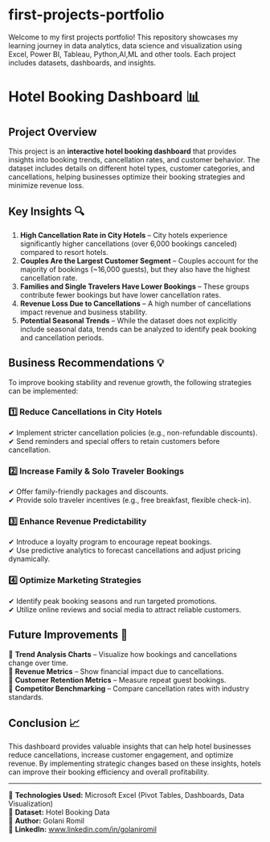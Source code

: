 # first-projects-portfolio
Welcome to my first projects portfolio! This repository showcases my learning journey in data analytics, data science and visualization using Excel, Power BI, Tableau, Python,AI,ML and other tools. Each project includes datasets, dashboards, and insights.

# Hotel Booking Dashboard 📊

## Project Overview
This project is an **interactive hotel booking dashboard** that provides insights into booking trends, cancellation rates, and customer behavior. The dataset includes details on different hotel types, customer categories, and cancellations, helping businesses optimize their booking strategies and minimize revenue loss.

## Key Insights 🔍
1. **High Cancellation Rate in City Hotels** – City hotels experience significantly higher cancellations (over 6,000 bookings canceled) compared to resort hotels.
2. **Couples Are the Largest Customer Segment** – Couples account for the majority of bookings (~16,000 guests), but they also have the highest cancellation rate.
3. **Families and Single Travelers Have Lower Bookings** – These groups contribute fewer bookings but have lower cancellation rates.
4. **Revenue Loss Due to Cancellations** – A high number of cancellations impact revenue and business stability.
5. **Potential Seasonal Trends** – While the dataset does not explicitly include seasonal data, trends can be analyzed to identify peak booking and cancellation periods.

## Business Recommendations 💡
To improve booking stability and revenue growth, the following strategies can be implemented:

### 1️⃣ **Reduce Cancellations in City Hotels**
✔ Implement stricter cancellation policies (e.g., non-refundable discounts).  
✔ Send reminders and special offers to retain customers before cancellation.

### 2️⃣ **Increase Family & Solo Traveler Bookings**
✔ Offer family-friendly packages and discounts.  
✔ Provide solo traveler incentives (e.g., free breakfast, flexible check-in).

### 3️⃣ **Enhance Revenue Predictability**
✔ Introduce a loyalty program to encourage repeat bookings.  
✔ Use predictive analytics to forecast cancellations and adjust pricing dynamically.

### 4️⃣ **Optimize Marketing Strategies**
✔ Identify peak booking seasons and run targeted promotions.  
✔ Utilize online reviews and social media to attract reliable customers.

## Future Improvements 🚀
🔹 **Trend Analysis Charts** – Visualize how bookings and cancellations change over time.  
🔹 **Revenue Metrics** – Show financial impact due to cancellations.  
🔹 **Customer Retention Metrics** – Measure repeat guest bookings.  
🔹 **Competitor Benchmarking** – Compare cancellation rates with industry standards.

## Conclusion 📈
This dashboard provides valuable insights that can help hotel businesses reduce cancellations, increase customer engagement, and optimize revenue. By implementing strategic changes based on these insights, hotels can improve their booking efficiency and overall profitability.

---  
📌 **Technologies Used:** Microsoft Excel (Pivot Tables, Dashboards, Data Visualization)  
📌 **Dataset:** Hotel Booking Data  
📌 **Author:** Golani Romil  
📌 **LinkedIn:** www.linkedin.com/in/golaniromil


